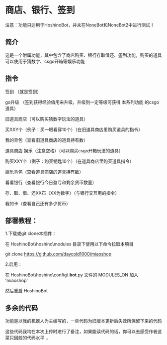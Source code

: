 # 商店、银行、签到
注意：功能只适用于HoshinoBot，并未在NoneBot和NoneBot2中进行测试！

## 简介
这是一个附属功能，其中包含了商店购买、银行存取借还、签到功能，购买的道具可以使用于猜数字、csgo开箱等娱乐功能

## 指令
签到 （就是签到）

go升级 （签到获得经验值用来升级，升级到一定等级可获得  本系列功能  的csgo道具）

旧道具商店（可以购买猜数字玩法的道具）

买XXY个（例子：买一眼看穿10个）（在旧道具商店里购买道具的指令）

我的背包（查看旧道具商店的道具持有数）

道具商店 娱乐（注意空格）（可以购买csgo开箱玩法的道具）

购买XXY个（例子：购买钥匙10个）（在道具商店里购买道具指令）

娱乐背包（查看道具商店的道具持有数）

看看银行（查看银行今日盈亏和剩余货币数量）

存、取、借、还XX石（XX为数字）（与银行交互用的指令）

我的卡（查看自己还有多少货币）

## 部署教程：
1.下载或git clone本插件：

在 HoshinoBot\hoshino\modules 目录下使用以下命令拉取本项目

git clone https://github.com/daycold1000/miaoshop

2.启用：

在 HoshinoBot\hoshino\config\ **bot**.py 文件的 MODULES_ON 加入 'miaoshop'

然后重启 HoshinoBot

## 多余的代码
功能是以我的机器人为主编写的，一些代码为旧版本更新后失效所保留下来的代码

这些代码我均在本次上传时进行了备注，如果能读代码的话，你可以去感受作者这菜只因般的代码水平...
